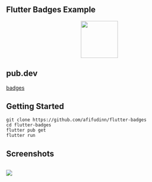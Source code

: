 ## Flutter Badges Example

<p align="center">
  <img src="https://avatars.githubusercontent.com/u/94339143?v=4" width=100/>
</p>

## pub.dev

[badges](https://pub.dev/packages/badges)

## Getting Started

```
git clone https://github.com/afifudinn/flutter-badges
cd flutter-badges
flutter pub get
flutter run
```

## Screenshots

<p style="float: left;">
  <img src="https://github.com/afifudinn/flutter-badges/blob/main/screenshots/1.png"/>
</p>
